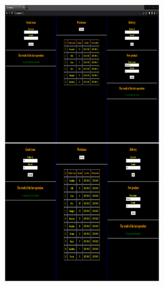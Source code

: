 <img src='https://github.com/Biniobiniasty/Werehouse-REST-API/blob/master/Screenshots/2.png' width="1000" height="450" />
<img src='https://github.com/Biniobiniasty/Werehouse-REST-API/blob/master/Screenshots/3.png' width="1000" height="450" />
